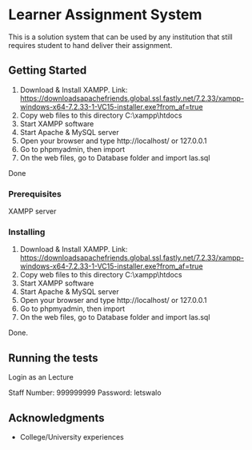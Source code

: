# Learner Assignment System

This is a solution system that can be used by any institution that still requires student to hand deliver their assignment.

## Getting Started

1. Download & Install XAMPP. Link: https://downloadsapachefriends.global.ssl.fastly.net/7.2.33/xampp-windows-x64-7.2.33-1-VC15-installer.exe?from_af=true
2. Copy web files to this directory C:\xampp\htdocs
3. Start XAMPP software
4. Start Apache & MySQL server
5. Open your browser and type http://localhost/ or 127.0.0.1
6. Go to phpmyadmin, then import
7. On the web files, go to Database folder and import las.sql
 
 Done

### Prerequisites

XAMPP server

### Installing
1. Download & Install XAMPP. Link: https://downloadsapachefriends.global.ssl.fastly.net/7.2.33/xampp-windows-x64-7.2.33-1-VC15-installer.exe?from_af=true
2. Copy web files to this directory C:\xampp\htdocs
3. Start XAMPP software
4. Start Apache & MySQL server
5. Open your browser and type http://localhost/ or 127.0.0.1
6. Go to phpmyadmin, then import
7. On the web files, go to Database folder and import las.sql

Done.

## Running the tests

Login as an Lecture 

Staff Number: 999999999
Password: letswalo


## Acknowledgments

* College/University experiences
